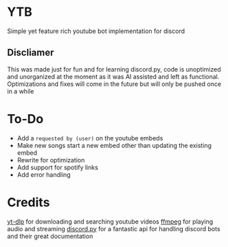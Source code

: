 # YTB
Simple yet feature rich youtube bot implementation for discord

## Discliamer
This was made just for fun and for learning discord.py, code is unoptimized and unorganized at the moment as it was AI assisted and left as functional. Optimizations and fixes will come in the future but will only be pushed once in a while

# To-Do
- Add a `requested by (user)` on the youtube embeds
- Make new songs start a new embed other than updating the existing embed
- Rewrite for optimization
- Add support for spotify links
- Add error handling

# Credits
[yt-dlp](https://github.com/yt-dlp/yt-dlp) for downloading and searching youtube videos 
[ffmpeg](https://github.com/FFmpeg/FFmpeg) for playing audio and streaming 
[discord.py](https://discordpy.readthedocs.io/en/stable/#) for a fantastic api for handling discord bots and their great documentation

